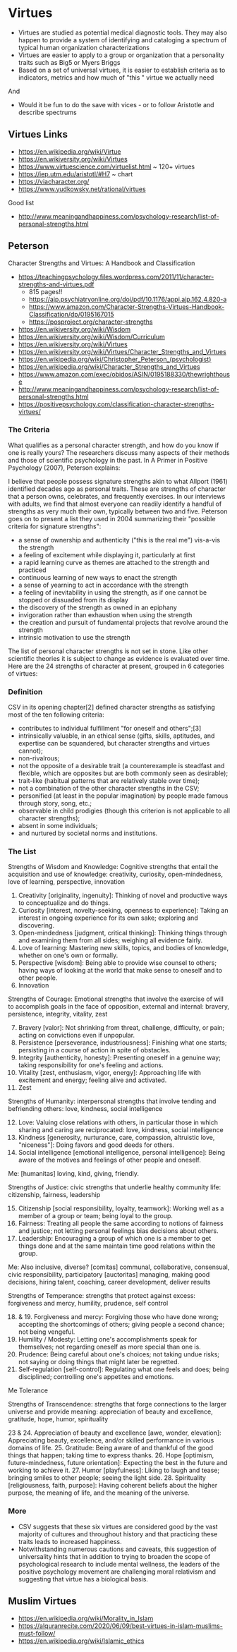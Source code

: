 # Virtues

* Virtues are studied as potential medical diagnostic tools. They may also happen to provide a system of identifying and cataloging a spectrum of typical human organization characterizations
* Virtues are easier to apply to a group or organization that a personality traits such as Big5 or Myers Briggs
* Based on a set of universal virtues, it is easier to establish criteria as to indicators, metrics and how much of "this " virtue we actually need

And

* Would it be fun to do the save with vices - or to follow Aristotle and describe spectrums

## Virtues Links

* https://en.wikipedia.org/wiki/Virtue
* https://en.wikiversity.org/wiki/Virtues
* https://www.virtuescience.com/virtuelist.html ~ 120+ virtues
* https://iep.utm.edu/aristotl/#H7 ~ chart
* https://viacharacter.org/
* https://www.yudkowsky.net/rational/virtues

Good list

* http://www.meaningandhappiness.com/psychology-research/list-of-personal-strengths.html


## Peterson

Character Strengths and Virtues: A Handbook and Classification
* https://teachingpsychology.files.wordpress.com/2011/11/character-strengths-and-virtues.pdf
	* 815 pages!!
	* https://ajp.psychiatryonline.org/doi/pdf/10.1176/appi.ajp.162.4.820-a
	* https://www.amazon.com/Character-Strengths-Virtues-Handbook-Classification/dp/0195167015
	* https://posproject.org/character-strengths
* https://en.wikiversity.org/wiki/Wisdom
* https://en.wikiversity.org/wiki/Wisdom/Curriculum
* https://en.wikiversity.org/wiki/Virtues
* https://en.wikiversity.org/wiki/Virtues/Character_Strengths_and_Virtues
* https://en.wikipedia.org/wiki/Christopher_Peterson_(psychologist)
* https://en.wikipedia.org/wiki/Character_Strengths_and_Virtues
* https://www.amazon.com/exec/obidos/ASIN/0195188330/thewrighthouse
* http://www.meaningandhappiness.com/psychology-research/list-of-personal-strengths.html
* https://positivepsychology.com/classification-character-strengths-virtues/

### The Criteria

What qualifies as a personal character strength, and how do you know if one is really yours? The researchers discuss many aspects of their methods and those of scientific psychology in the past.
In A Primer in Positive Psychology (2007), Peterson explains:

I believe that people possess signature strengths akin to what Allport (1961) identified decades ago as personal traits. These are strengths of character that a person owns, celebrates, and frequently exercises. In our interviews with adults, we find that almost everyone can readily identify a handful of strengths as very much their own, typically between two and five.
Peterson goes on to present a list they used in 2004 summarizing their "possible criteria for signature strengths":

* a sense of ownership and authenticity ("this is the real me") vis-a-vis the strength
* a feeling of excitement while displaying it, particularly at first
* a rapid learning curve as themes are attached to the strength and practiced
* continuous learning of new ways to enact the strength
* a sense of yearning to act in accordance with the strength
* a feeling of inevitability in using the strength, as if one cannot be stopped or dissuaded from its display
* the discovery of the strength as owned in an epiphany
* invigoration rather than exhaustion when using the strength
* the creation and pursuit of fundamental projects that revolve around the strength
* intrinsic motivation to use the strength

The list of personal character strengths is not set in stone. Like other scientific theories it is subject to change as evidence is evaluated over time. Here are the 24 strengths of character at present, grouped in 6 categories of virtues:

### Definition

CSV in its opening chapter[2] defined character strengths as satisfying most of the ten following criteria:

* contributes to individual fulfillment "for oneself and others";[3]
* intrinsically valuable, in an ethical sense (gifts, skills, aptitudes, and expertise can be squandered, but character strengths and virtues cannot);
* non-rivalrous;
* not the opposite of a desirable trait (a counterexample is steadfast and flexible, which are opposites but are both commonly seen as desirable);
* trait-like (habitual patterns that are relatively stable over time);
* not a combination of the other character strengths in the CSV;
* personified (at least in the popular imagination) by people made famous through story, song, etc.;
* observable in child prodigies (though this criterion is not applicable to all character strengths);
* absent in some individuals;
* and nurtured by societal norms and institutions.


### The List

Strengths of Wisdom and Knowledge: Cognitive strengths that entail the acquisition and use of knowledge: creativity, curiosity, open-mindedness, love of learning, perspective, innovation

1. Creativity [originality, ingenuity]: Thinking of novel and productive ways to conceptualize and do things.
2. Curiosity [interest, novelty-seeking, openness to experience]: Taking an interest in ongoing experience for its own sake; exploring and discovering.
3. Open-mindedness [judgment, critical thinking]: Thinking things through and examining them from all sides; weighing all evidence fairly.
4. Love of learning: Mastering new skills, topics, and bodies of knowledge, whether on one's own or formally.
5. Perspective [wisdom]: Being able to provide wise counsel to others; having ways of looking at the world that make sense to oneself and to other people.
6. Innovation


Strengths of Courage: Emotional strengths that involve the exercise of will to accomplish goals in the face of opposition, external and internal: bravery, persistence, integrity, vitality, zest

7. Bravery [valor]: Not shrinking from threat, challenge, difficulty, or pain; acting on convictions even if unpopular.
8. Persistence [perseverance, industriousness]: Finishing what one starts; persisting in a course of action in spite of obstacles.
9. Integrity [authenticity, honesty]: Presenting oneself in a genuine way; taking responsibility for one's feeling and actions.
10. Vitality [zest, enthusiasm, vigor, energy]: Approaching life with excitement and energy; feeling alive and activated.
11. Zest

Strengths of Humanity: interpersonal strengths that involve tending and befriending others: love, kindness, social intelligence

12. Love: Valuing close relations with others, in particular those in which sharing and caring are reciprocated:  love, kindness, social intelligence
13. Kindness [generosity, nurturance, care, compassion, altruistic love, "niceness"]: Doing favors and good deeds for others.
14. Social intelligence [emotional intelligence, personal intelligence]: Being aware of the motives and feelings of other people and oneself.

Me: [humanitas] loving, kind, giving, friendly.

Strengths of Justice: civic strengths that underlie healthy community life: citizenship, fairness, leadership

15. Citizenship [social responsibility, loyalty, teamwork]: Working well as a member of a group or team; being loyal to the group.
16. Fairness: Treating all people the same according to notions of fairness and justice; not letting personal feelings bias decisions about others.
17. Leadership: Encouraging a group of which one is a member to get things done and at the same maintain time good relations within the group.

Me: Also inclusive, diverse?
[comitas] communal, collaborative, consensual, civic responsibility, participatory
[auctoritas] managing, making good decisions, hiring talent, coaching, career development, deliver results

Strengths of Temperance: strengths that protect against excess: forgiveness and mercy, humility, prudence, self control

18. & 19. Forgiveness and mercy: Forgiving those who have done wrong; accepting the shortcomings of others; giving people a second chance; not being vengeful.
20. Humility / Modesty: Letting one's accomplishments speak for themselves; not regarding oneself as more special than one is.
21. Prudence: Being careful about one's choices; not taking undue risks; not saying or doing things that might later be regretted.
22. Self-regulation [self-control]: Regulating what one feels and does; being disciplined; controlling one's appetites and emotions.

Me Tolerance

Strengths of Transcendence: strengths that forge connections to the larger universe and provide meaning: appreciation of beauty and excellence, gratitude, hope, humor, spirituality

23 & 24. Appreciation of beauty and excellence [awe, wonder, elevation]: Appreciating beauty, excellence, and/or skilled performance in various domains of life.
25. Gratitude: Being aware of and thankful of the good things that happen; taking time to express thanks.
26. Hope [optimism, future-mindedness, future orientation]: Expecting the best in the future and working to achieve it.
27. Humor [playfulness]: Liking to laugh and tease; bringing smiles to other people; seeing the light side.
28. Spirituality [religiousness, faith, purpose]: Having coherent beliefs about the higher purpose, the meaning of life, and the meaning of the universe.


### More

* CSV suggests that these six virtues are considered good by the vast majority of cultures and throughout history and that practicing these traits leads to increased happiness.
* Notwithstanding numerous cautions and caveats, this suggestion of universality hints that in addition to trying to broaden the scope of psychological research to include mental wellness, the leaders of the positive psychology movement are challenging moral relativism and suggesting that virtue has a biological basis.

## Muslim Virtues

* https://en.wikipedia.org/wiki/Morality_in_Islam
* https://alquranrecite.com/2020/06/09/best-virtues-in-islam-muslims-must-follow/
* https://en.wikipedia.org/wiki/Islamic_ethics
